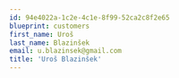```yaml
---
id: 94e4022a-1c2e-4c1e-8f99-52ca2c8f2e65
blueprint: customers
first_name: Uroš
last_name: Blazinšek
email: u.blazinsek@gmail.com
title: 'Uroš Blazinšek'
---
```

